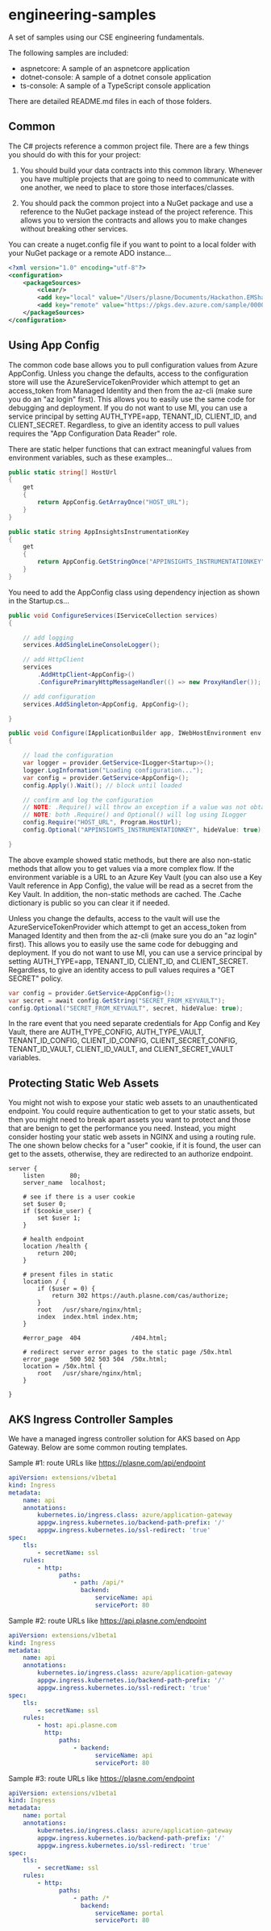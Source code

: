 # engineering-samples

A set of samples using our CSE engineering fundamentals.

The following samples are included:

-   aspnetcore: A sample of an aspnetcore application
-   dotnet-console: A sample of a dotnet console application
-   ts-console: A sample of a TypeScript console application

There are detailed README.md files in each of those folders.

## Common

The C# projects reference a common project file. There are a few things you should do with this for your project:

1. You should build your data contracts into this common library. Whenever you have multiple projects that are going to need to communicate with one another, we need to place to store those interfaces/classes.

2. You should pack the common project into a NuGet package and use a reference to the NuGet package instead of the project reference. This allows you to version the contracts and allows you to make changes without breaking other services.

You can create a nuget.config file if you want to point to a local folder with your NuGet package or a remote ADO instance...

```xml
<?xml version="1.0" encoding="utf-8"?>
<configuration>
    <packageSources>
        <clear/>
        <add key="local" value="/Users/plasne/Documents/Hackathon.EMShare.BackEnd/svc-tools/out/"/>
        <add key="remote" value="https://pkgs.dev.azure.com/sample/00000000-0000-0000-0000-000000000000/_packaging/sample/nuget/v3/index.json"/>
    </packageSources>
</configuration>
```

## Using App Config

The common code base allows you to pull configuration values from Azure AppConfig. Unless you change the defaults, access to the configuration store will use the AzureServiceTokenProvider which attempt to get an access_token from Managed Identity and then from the az-cli (make sure you do an "az login" first). This allows you to easily use the same code for debugging and deployment. If you do not want to use MI, you can use a service principal by setting AUTH_TYPE=app, TENANT_ID, CLIENT_ID, and CLIENT_SECRET. Regardless, to give an identity access to pull values requires the "App Configuration Data Reader" role.

There are static helper functions that can extract meaningful values from environment variables, such as these examples...

```c#
public static string[] HostUrl
{
    get
    {
        return AppConfig.GetArrayOnce("HOST_URL");
    }
}

public static string AppInsightsInstrumentationKey
{
    get
    {
        return AppConfig.GetStringOnce("APPINSIGHTS_INSTRUMENTATIONKEY");
    }
}
```

You need to add the AppConfig class using dependency injection as shown in the Startup.cs...

```c#
public void ConfigureServices(IServiceCollection services)
{

    // add logging
    services.AddSingleLineConsoleLogger();

    // add HttpClient
    services
        .AddHttpClient<AppConfig>()
        .ConfigurePrimaryHttpMessageHandler(() => new ProxyHandler());

    // add configuration
    services.AddSingleton<AppConfig, AppConfig>();

}

public void Configure(IApplicationBuilder app, IWebHostEnvironment env, IServiceProvider provider)
{

    // load the configuration
    var logger = provider.GetService<ILogger<Startup>>();
    logger.LogInformation("Loading configuration...");
    var config = provider.GetService<AppConfig>();
    config.Apply().Wait(); // block until loaded

    // confirm and log the configuration
    // NOTE: .Require() will throw an exception if a value was not obtained
    // NOTE: both .Require() and Optional() will log using ILogger
    config.Require("HOST_URL", Program.HostUrl);
    config.Optional("APPINSIGHTS_INSTRUMENTATIONKEY", hideValue: true);

}
```

The above example showed static methods, but there are also non-static methods that allow you to get values via a more complex flow. If the environment variable is a URL to an Azure Key Vault (you can also use a Key Vault reference in App Config), the value will be read as a secret from the Key Vault. In addition, the non-static methods are cached. The .Cache dictionary is public so you can clear it if needed.

Unless you change the defaults, access to the vault will use the AzureServiceTokenProvider which attempt to get an access_token from Managed Identity and then from the az-cli (make sure you do an "az login" first). This allows you to easily use the same code for debugging and deployment. If you do not want to use MI, you can use a service principal by setting AUTH_TYPE=app, TENANT_ID, CLIENT_ID, and CLIENT_SECRET. Regardless, to give an identity access to pull values requires a "GET SECRET" policy.

```c#
var config = provider.GetService<AppConfig>();
var secret = await config.GetString("SECRET_FROM_KEYVAULT");
config.Optional("SECRET_FROM_KEYVAULT", secret, hideValue: true);
```

In the rare event that you need separate credentials for App Config and Key Vault, there are AUTH_TYPE_CONFIG, AUTH_TYPE_VAULT, TENANT_ID_CONFIG, CLIENT_ID_CONFIG, CLIENT_SECRET_CONFIG, TENANT_ID_VAULT, CLIENT_ID_VAULT, and CLIENT_SECRET_VAULT variables.

## Protecting Static Web Assets

You might not wish to expose your static web assets to an unauthenticated endpoint. You could require authentication to get to your static assets, but then you might need to break apart assets you want to protect and those that are benign to get the performance you need. Instead, you might consider hosting your static web assets in NGINX and using a routing rule. The one shown below checks for a "user" cookie, if it is found, the user can get to the assets, otherwise, they are redirected to an authorize endpoint.

```nginx
server {
    listen       80;
    server_name  localhost;

    # see if there is a user cookie
    set $user 0;
    if ($cookie_user) {
        set $user 1;
    }

    # health endpoint
    location /health {
        return 200;
    }

    # present files in static
    location / {
        if ($user = 0) {
            return 302 https://auth.plasne.com/cas/authorize;
        }
        root   /usr/share/nginx/html;
        index  index.html index.htm;
    }

    #error_page  404              /404.html;

    # redirect server error pages to the static page /50x.html
    error_page   500 502 503 504  /50x.html;
    location = /50x.html {
        root   /usr/share/nginx/html;
    }

}
```

## AKS Ingress Controller Samples

We have a managed ingress controller solution for AKS based on App Gateway. Below are some common routing templates.

Sample #1: route URLs like https://plasne.com/api/endpoint

```yaml
apiVersion: extensions/v1beta1
kind: Ingress
metadata:
    name: api
    annotations:
        kubernetes.io/ingress.class: azure/application-gateway
        appgw.ingress.kubernetes.io/backend-path-prefix: '/'
        appgw.ingress.kubernetes.io/ssl-redirect: 'true'
spec:
    tls:
        - secretName: ssl
    rules:
        - http:
              paths:
                  - path: /api/*
                    backend:
                        serviceName: api
                        servicePort: 80
```

Sample #2: route URLs like https://api.plasne.com/endpoint

```yaml
apiVersion: extensions/v1beta1
kind: Ingress
metadata:
    name: api
    annotations:
        kubernetes.io/ingress.class: azure/application-gateway
        appgw.ingress.kubernetes.io/backend-path-prefix: '/'
        appgw.ingress.kubernetes.io/ssl-redirect: 'true'
spec:
    tls:
        - secretName: ssl
    rules:
        - host: api.plasne.com
          http:
              paths:
                  - backend:
                        serviceName: api
                        servicePort: 80
```

Sample #3: route URLs like https://plasne.com/endpoint

```yaml
apiVersion: extensions/v1beta1
kind: Ingress
metadata:
    name: portal
    annotations:
        kubernetes.io/ingress.class: azure/application-gateway
        appgw.ingress.kubernetes.io/backend-path-prefix: '/'
        appgw.ingress.kubernetes.io/ssl-redirect: 'true'
spec:
    tls:
        - secretName: ssl
    rules:
        - http:
              paths:
                  - path: /*
                    backend:
                        serviceName: portal
                        servicePort: 80
```
